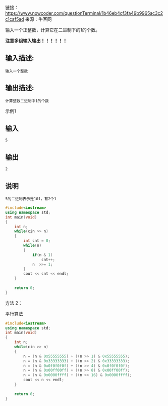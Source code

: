 链接：https://www.nowcoder.com/questionTerminal/1b46eb4cf3fa49b9965ac3c2c1caf5ad
来源：牛客网



输入一个正整数，计算它在二进制下的1的个数。

**注意多组输入输出！！！！！！**




## 输入描述:

```
输入一个整数
```





## 输出描述:

```
计算整数二进制中1的个数
```

示例1

## 输入

```
5
```

## 输出

```
2
```

## 说明

```
5的二进制表示是101，有2个1 
```



```cpp
#include<iostream>
using namespace std;
int main(void)
{
    int n;
    while(cin >> n)
    {
        int cnt = 0;
        while(n)
        {
            if(n & 1)
                cnt++;
            n  >>= 1;
        }
        cout << cnt << endl;
    }
    
    return 0;
}
```



方法 2：

平行算法

```cpp
#include<iostream>
using namespace std;
int main(void)
{
    int n;
    while(cin >> n)
    {
        n = (n & 0x55555555) + ((n >> 1) & 0x55555555);
        n = (n & 0x33333333) + ((n >> 2) & 0x33333333);
        n = (n & 0x0f0f0f0f) + ((n >> 4) & 0x0f0f0f0f);
        n = (n & 0x00ff00ff) + ((n >> 8) & 0x00ff00ff);
        n = (n & 0x0000ffff) + ((n >> 16) & 0x0000ffff);
        cout << n << endl;
    }
    
    return 0;
}
```

